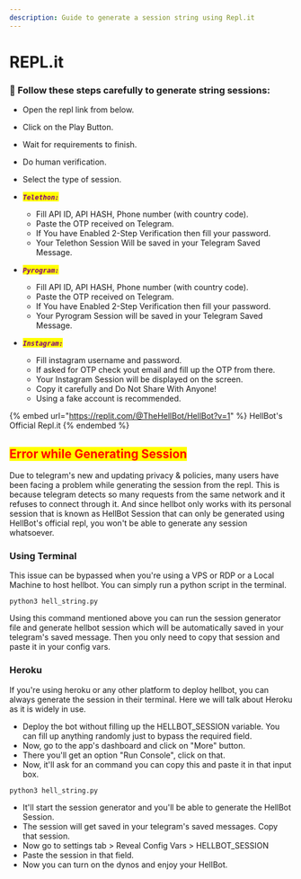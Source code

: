 ```yaml
---
description: Guide to generate a session string using Repl.it
---
```


# REPL.it

### :link: Follow these steps carefully to generate string sessions:

* Open the repl link from below.
* Click on the Play Button.
* Wait for requirements to finish.
* Do human verification.
* Select the type of session.
* _<mark style="color:purple;">**`Telethon:`**</mark>_
  * Fill API ID, API HASH, Phone number (with country code).
  * Paste the OTP received on Telegram.
  * If You have Enabled 2-Step Verification then fill your password.
  * Your Telethon Session Will be saved in your Telegram Saved Message.
* _<mark style="color:purple;">**`Pyrogram:`**</mark>_
  * Fill API ID, API HASH, Phone number (with country code).
  * Paste the OTP received on Telegram.
  * If You have Enabled 2-Step Verification then fill your password.
  * Your Pyrogram Session will be saved in your Telegram Saved Message.
*   _<mark style="color:purple;">**`Instagram:`**</mark>_

    * Fill instagram username and password.
    * If asked for OTP check yout email and fill up the OTP from there.
    * Your Instagram Session will be displayed on the screen.
    * Copy it carefully and Do Not Share With Anyone!
    * Using a fake account is recommended.



{% embed url="https://replit.com/@TheHellBot/HellBot?v=1" %}
HellBot's Official Repl.it
{% endembed %}

## <mark style="color:red;">Error while Generating Session</mark>

Due to telegram's new and updating privacy & policies, many users have been facing a problem while generating the session from the repl. This is because telegram detects so many requests from the same network and it refuses to connect through it.  And since hellbot only works with its personal session that is known as HellBot Session that can only be generated using HellBot's official repl, you won't be able to generate any session whatsoever.

### Using Terminal

This issue can be bypassed when you're using a VPS or RDP or a Local Machine to host hellbot.  You can simply run a python script in the terminal.

`python3 hell_string.py`

Using this command mentioned above you can run the session generator file and generate hellbot session which will be automatically saved in your telegram's saved message. Then you only need to copy that session and paste it in your config vars.

### Heroku

If you're using heroku or any other platform to deploy hellbot, you can always generate the session in their terminal. Here we will talk about Heroku as it is widely in use.

* Deploy the bot without filling up the HELLBOT\_SESSION variable. You can fill up anything randomly just to bypass the required field.
* Now, go to the app's dashboard and click on "More" button.
* There you'll get an option "Run Console", click on that.
* Now, it'll ask for an command you can copy this and paste it in that input box.

`python3 hell_string.py`

* It'll start the session generator and you'll be able to generate the HellBot Session.
* The session will get saved in your telegram's saved messages. Copy that session.
* Now go to settings tab > Reveal Config Vars > HELLBOT\_SESSION
* Paste the session in that field.
* Now you can turn on the dynos and enjoy your HellBot.
